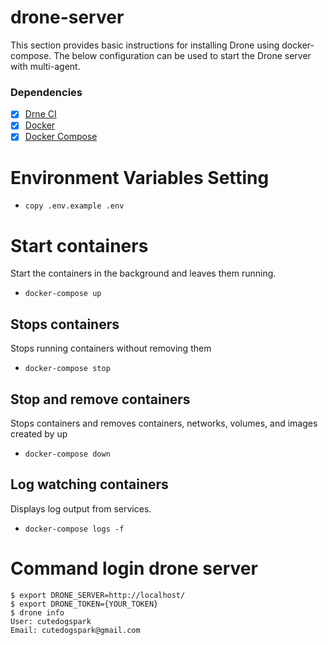 
# drone-server
This section provides basic instructions for installing Drone using docker-compose. The below configuration can be used to start the Drone server with multi-agent.

### Dependencies
- [x] [Drne CI](https://github.com/drone/drone)
- [x] [Docker](https://www.docker.com/)
- [x] [Docker Compose
](https://docs.docker.com/compose/)

# Environment Variables Setting
* `copy .env.example .env `

# Start containers 
Start the containers in the background and leaves them running.
* `docker-compose up `

## Stops containers
Stops running containers without removing them
* `docker-compose stop `

## Stop and remove containers
Stops containers and removes containers, networks, volumes, and images created by up
* `docker-compose down `

## Log watching containers
Displays log output from services.
* `docker-compose logs -f`

# Command login drone server
```
$ export DRONE_SERVER=http://localhost/
$ export DRONE_TOKEN={YOUR_TOKEN}
$ drone info
User: cutedogspark
Email: cutedogspark@gmail.com
```
